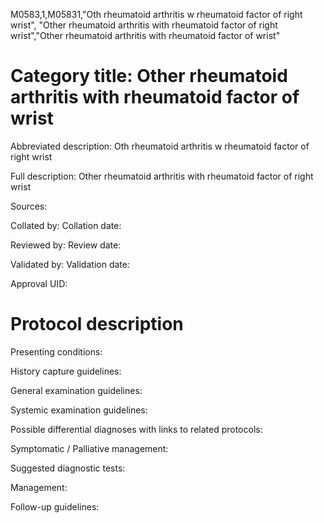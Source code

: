 M0583,1,M05831,"Oth rheumatoid arthritis w rheumatoid factor of right wrist", "Other rheumatoid arthritis with rheumatoid factor of right wrist","Other rheumatoid arthritis with rheumatoid factor of wrist"
# Category title: Other rheumatoid arthritis with rheumatoid factor of wrist

Abbreviated description: Oth rheumatoid arthritis w rheumatoid factor of right wrist

Full description: Other rheumatoid arthritis with rheumatoid factor of right wrist

Sources:

Collated by:
Collation date:

Reviewed by:
Review date:

Validated by:
Validation date:

Approval UID:

# Protocol description

Presenting conditions:

History capture guidelines:

General examination guidelines:

Systemic examination guidelines:

Possible differential diagnoses with links to related protocols:

Symptomatic / Palliative management:

Suggested diagnostic tests:

Management:

Follow-up guidelines:
